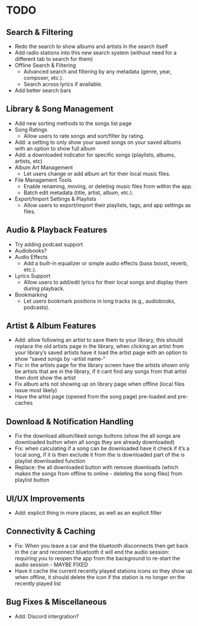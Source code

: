 # TODO

## Search & Filtering
- Redo the search to show albums and artists in the search itself
- Add radio stations into this new search system (without need for a different tab to search for them)
- Offline Search & Filtering
  - Advanced search and filtering by any metadata (genre, year, composer, etc.).
  - Search across lyrics if available.
- Add better search bars

## Library & Song Management
- Add new sorting methods to the songs list page
- Song Ratings
  - Allow users to rate songs and sort/filter by rating.
- Add: a setting to only show your saved songs on your saved albums with an option to show full album
- Add: a downloaded indicator for specific songs (playlists, albums, artists, etc)
- Album Art Management
  - Let users change or add album art for their local music files.
- File Management Tools
  - Enable renaming, moving, or deleting music files from within the app.
  - Batch edit metadata (title, artist, album, etc.).
- Export/Import Settings & Playlists
  - Allow users to export/import their playlists, tags, and app settings as files.

## Audio & Playback Features
- Try adding podcast support
- Audiobooks?
- Audio Effects
  - Add a built-in equalizer or simple audio effects (bass boost, reverb, etc.).
- Lyrics Support
  - Allow users to add/edit lyrics for their local songs and display them during playback.
- Bookmarking
  - Let users bookmark positions in long tracks (e.g., audiobooks, podcasts).

## Artist & Album Features
- Add: allow following an artist to save them to your library, this should replace the old artists page in the library, when clicking an artist from your library’s saved artists have it load the artist page with an option to show “saved songs by -artist name-“
- Fix: in the artists page for the library screen have the artists shown only be artists that are in the library, if it cant find any songs from that artist then dont show the artist
- Fix album arts not showing up on library page when offline (local files issue most likely)
- Have the artist page (opened from the song page) pre-loaded and pre-caches

## Download & Notification Handling
- Fix the download album/liked songs buttons (show the all songs are downloaded button when all songs they are already downloaded)
- Fix: when calculating if a song can be downloaded have it check if it’s a local song, if it is then exclude it from the is downloaded part of the is playlist downloaded function 
- Replace: the all downloaded button with remove downloads (which makes the songs from offline to online - deleting the song files) from playlist button

## UI/UX Improvements
- Add: explicit thing in more places, as well as an explicit filter 

## Connectivity & Caching
- Fix: When you leave a car and the bluetooth disconnects then get back in the car and reconnect bluetooth it will end the audio session: requiring you to reopen the app from the background to re-start the audio session - MAYBE FIXED
- Have it cache the current recently played stations icons so they show up when offline, it should delete the icon if the station is no longer on the recently played list

## Bug Fixes & Miscellaneous
- Add: Discord intergration?